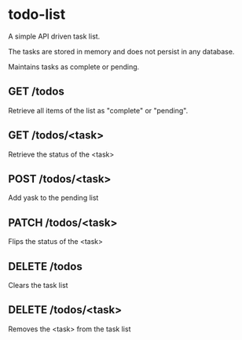 # todo-list

A simple API driven task list.

The tasks are stored in memory and does not persist in any database.

Maintains tasks as complete or pending.

## GET /todos
Retrieve all items of the list as "complete" or "pending".

## GET /todos/\<task\>
Retrieve the status of the \<task\>

## POST /todos/\<task\>
Add yask to the pending list

## PATCH /todos/\<task\>
Flips the status of the \<task\>

## DELETE /todos
Clears the task list

## DELETE /todos/\<task\>
Removes the \<task\> from the task list
